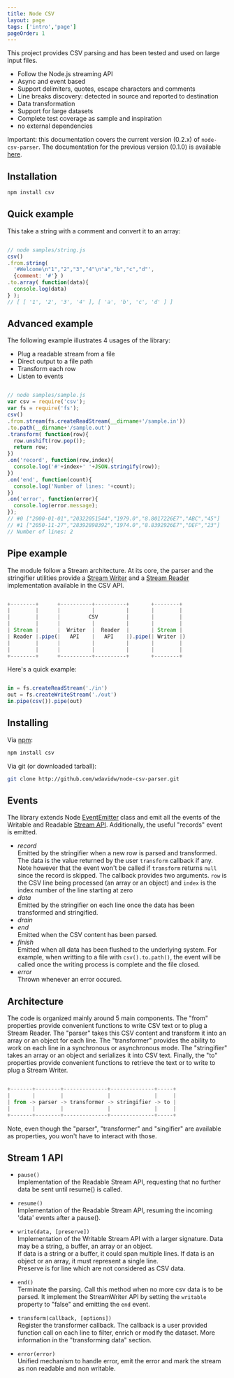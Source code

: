 ```yaml
---
title: Node CSV
layout: page
tags: ['intro','page']
pageOrder: 1
---
```


This project provides CSV parsing and has been tested and used 
on large input files.

*   Follow the Node.js streaming API
*   Async and event based
*   Support delimiters, quotes, escape characters and comments
*   Line breaks discovery: detected in source and reported to destination
*   Data transformation
*   Support for large datasets
*   Complete test coverage as sample and inspiration
*   no external dependencies

Important: this documentation covers the current version (0.2.x) of 
`node-csv-parser`. The documentation for the previous version (0.1.0) is 
available [here](https://github.com/wdavidw/node-csv-parser/tree/v0.1).

## Installation

```bash
npm install csv
```

## Quick example

This take a string with a comment and convert it to an array:

```javascript

// node samples/string.js
csv()
.from.string(
  '#Welcome\n"1","2","3","4"\n"a","b","c","d"',
  {comment: '#'} )
.to.array( function(data){
  console.log(data)
} );
// [ [ '1', '2', '3', '4' ], [ 'a', 'b', 'c', 'd' ] ]


```

## Advanced example

The following example illustrates 4 usages of the library:
*   Plug a readable stream from a file
*   Direct output to a file path
*   Transform each row
*   Listen to events

```javascript

// node samples/sample.js
var csv = require('csv');
var fs = require('fs');
csv()
.from.stream(fs.createReadStream(__dirname+'/sample.in'))
.to.path(__dirname+'/sample.out')
.transform( function(row){
  row.unshift(row.pop());
  return row;
})
.on('record', function(row,index){
  console.log('#'+index+' '+JSON.stringify(row));
})
.on('end', function(count){
  console.log('Number of lines: '+count);
})
.on('error', function(error){
  console.log(error.message);
});
// #0 ["2000-01-01","20322051544","1979.0","8.8017226E7","ABC","45"]
// #1 ["2050-11-27","28392898392","1974.0","8.8392926E7","DEF","23"]
// Number of lines: 2

```

## Pipe example

The module follow a Stream architecture. At its core, the parser and 
the stringifier utilities provide a [Stream Writer][writable_stream] 
and a [Stream Reader][readable_stream] implementation available in the CSV API.

```javascript

+--------+      +----------+----------+       +--------+
|        |      |          |          |       |        |
|        |      |         CSV         |       |        |
|        |      |          |          |       |        |
| Stream |      |  Writer  |  Reader  |       | Stream |
| Reader |.pipe(|   API    |   API    |).pipe(| Writer |)
|        |      |          |          |       |        |
|        |      |          |          |       |        |
+--------+      +----------+----------+       +--------+

```

Here's a quick example:

```javascript

in = fs.createReadStream('./in')
out = fs.createWriteStream('./out')
in.pipe(csv()).pipe(out)

```

## Installing

Via [npm](http://github.com/isaacs/npm):
```bash
npm install csv
```

Via git (or downloaded tarball):
```bash
git clone http://github.com/wdavidw/node-csv-parser.git
```

## Events

The library extends Node [EventEmitter][event] class and emit all
the events of the Writable and Readable [Stream API][stream]. Additionally, the useful "records" event 
is emitted.

*   *record*   
  Emitted by the stringifier when a new row is parsed and transformed. The data is 
  the value returned by the user `transform` callback if any. Note however that the event won't 
  be called if `transform` returns `null` since the record is skipped.
  The callback provides two arguments. `row` is the CSV line being processed (an array or an object)
  and `index` is the index number of the line starting at zero
*   *data*   
  Emitted by the stringifier on each line once the data has been transformed and stringified.
*   *drain*   
*   *end*   
  Emitted when the CSV content has been parsed.
*   *finish*   
  Emitted when all data has been flushed to the underlying system. For example, when writting to a file with `csv().to.path()`, the event will be called once the writing process is complete and the file closed.
*   *error*   
  Thrown whenever an error occured.

## Architecture

The code is organized mainly around 5 main components. 
The "from" properties provide convenient functions 
to write CSV text or to plug a Stream Reader. The "parser" 
takes this CSV content and transform it into an array or 
an object for each line. The "transformer" provides the ability 
to work on each line in a synchronous or asynchronous mode. 
The "stringifier" takes an array or an object and serializes it into 
CSV text. Finally, the "to" properties provide convenient 
functions to retrieve the text or to write to plug a Stream Writer.

```javascript

+-------+--------+--------------+--------------+-----+
|       |        |              |              |     |
| from -> parser -> transformer -> stringifier -> to |
|       |        |              |              |     |
+-------+--------+--------------+--------------+-----+

```

Note, even though the "parser", "transformer" and "singifier" are available
as properties, you won't have to interact with those.

## Stream 1 API

*  `pause()`   
    Implementation of the Readable Stream API, requesting that no further data 
    be sent until resume() is called.

*   `resume()`   
    Implementation of the Readable Stream API, resuming the incoming 'data' 
    events after a pause().

*   `write(data, [preserve])`   
    Implementation of the Writable Stream API with a larger signature. Data
    may be a string, a buffer, an array or an object.   
    If data is a string or a buffer, it could span multiple lines. If data 
    is an object or an array, it must represent a single line.   
    Preserve is for line which are not considered as CSV data.

*   `end()`   
    Terminate the parsing. Call this method when no more csv data is 
    to be parsed. It implement the StreamWriter API by setting the `writable` 
    property to "false" and emitting the `end` event.

*   `transform(callback, [options])`   
    Register the transformer callback. The callback is a user provided 
    function call on each line to filter, enrich or modify the 
    dataset. More information in the "transforming data" section.

*   `error(error)`   
    Unified mechanism to handle error, emit the error and mark the 
    stream as non readable and non writable.

[event]: http://nodejs.org/api/events.html
[stream]: http://nodejs.org/api/stream.html
[writable_stream]: http://nodejs.org/api/stream.html#stream_writable_stream
[readable_stream]: http://nodejs.org/api/stream.html#stream_readable_stream
